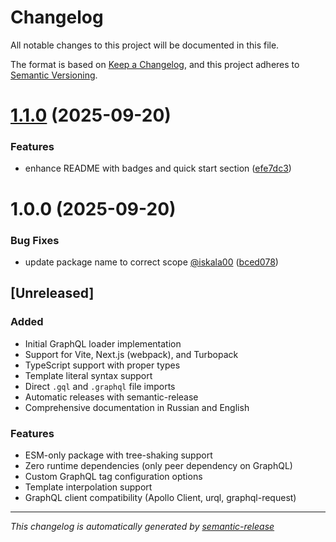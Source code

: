 # Changelog

All notable changes to this project will be documented in this file.

The format is based on [Keep a Changelog](https://keepachangelog.com/en/1.0.0/),
and this project adheres to [Semantic Versioning](https://semver.org/spec/v2.0.0.html).

# [1.1.0](https://github.com/iskala00/graphql-react/compare/v1.0.0...v1.1.0) (2025-09-20)


### Features

* enhance README with badges and quick start section ([efe7dc3](https://github.com/iskala00/graphql-react/commit/efe7dc38161490d2e13b625924c25451ec178800))

# 1.0.0 (2025-09-20)


### Bug Fixes

* update package name to correct scope [@iskala00](https://github.com/iskala00) ([bced078](https://github.com/iskala00/graphql-react/commit/bced078279f75bb364f82aedf4ad7ded1c983d2a))

## [Unreleased]

### Added
- Initial GraphQL loader implementation
- Support for Vite, Next.js (webpack), and Turbopack
- TypeScript support with proper types
- Template literal syntax support
- Direct `.gql` and `.graphql` file imports
- Automatic releases with semantic-release
- Comprehensive documentation in Russian and English

### Features
- ESM-only package with tree-shaking support
- Zero runtime dependencies (only peer dependency on GraphQL)
- Custom GraphQL tag configuration options
- Template interpolation support
- GraphQL client compatibility (Apollo Client, urql, graphql-request)

---

*This changelog is automatically generated by [semantic-release](https://semantic-release.gitbook.io/)*
